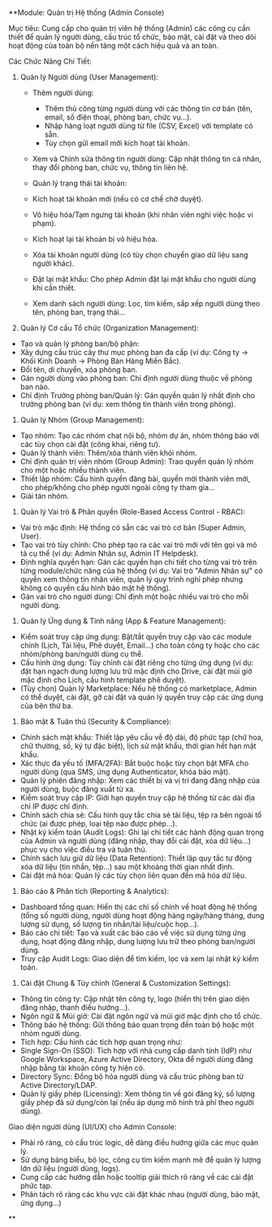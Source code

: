 **Module: Quản trị Hệ thống (Admin Console)

Mục tiêu: Cung cấp cho quản trị viên hệ thống (Admin) các công cụ cần thiết để quản lý người dùng, cấu trúc tổ chức, bảo mật, cài đặt và theo dõi hoạt động của toàn bộ nền tảng một cách hiệu quả và an toàn.

Các Chức Năng Chi Tiết:

1. Quản lý Người dùng (User Management):

   * Thêm người dùng:

     * Thêm thủ công từng người dùng với các thông tin cơ bản (tên, email, số điện thoại, phòng ban, chức vụ...).
     * Nhập hàng loạt người dùng từ file (CSV, Excel) với template có sẵn.
     * Tùy chọn gửi email mời kích hoạt tài khoản.
   * Xem và Chỉnh sửa thông tin người dùng: Cập nhật thông tin cá nhân, thay đổi phòng ban, chức vụ, thông tin liên hệ.
   * Quản lý trạng thái tài khoản:
   * Kích hoạt tài khoản mới (nếu có cơ chế chờ duyệt).
   * Vô hiệu hóa/Tạm ngưng tài khoản (khi nhân viên nghỉ việc hoặc vi phạm).
   * Kích hoạt lại tài khoản bị vô hiệu hóa.
   * Xóa tài khoản người dùng (có tùy chọn chuyển giao dữ liệu sang người khác).
   * Đặt lại mật khẩu: Cho phép Admin đặt lại mật khẩu cho người dùng khi cần thiết.
   * Xem danh sách người dùng: Lọc, tìm kiếm, sắp xếp người dùng theo tên, phòng ban, trạng thái...
2. Quản lý Cơ cấu Tổ chức (Organization Management):

* Tạo và quản lý phòng ban/bộ phận:
* Xây dựng cấu trúc cây thư mục phòng ban đa cấp (ví dụ: Công ty -> Khối Kinh Doanh -> Phòng Bán Hàng Miền Bắc).
* Đổi tên, di chuyển, xóa phòng ban.
* Gán người dùng vào phòng ban: Chỉ định người dùng thuộc về phòng ban nào.
* Chỉ định Trưởng phòng ban/Quản lý: Gán quyền quản lý nhất định cho trưởng phòng ban (ví dụ: xem thông tin thành viên trong phòng).

1. Quản lý Nhóm (Group Management):

* Tạo nhóm: Tạo các nhóm chat nội bộ, nhóm dự án, nhóm thông báo với các tùy chọn cài đặt (công khai, riêng tư).
* Quản lý thành viên: Thêm/xóa thành viên khỏi nhóm.
* Chỉ định quản trị viên nhóm (Group Admin): Trao quyền quản lý nhóm cho một hoặc nhiều thành viên.
* Thiết lập nhóm: Cấu hình quyền đăng bài, quyền mời thành viên mới, cho phép/không cho phép người ngoài công ty tham gia...
* Giải tán nhóm.

1. Quản lý Vai trò & Phân quyền (Role-Based Access Control - RBAC):

* Vai trò mặc định: Hệ thống có sẵn các vai trò cơ bản (Super Admin, User).
* Tạo vai trò tùy chỉnh: Cho phép tạo ra các vai trò mới với tên gọi và mô tả cụ thể (ví dụ: Admin Nhân sự, Admin IT Helpdesk).
* Định nghĩa quyền hạn: Gán các quyền hạn chi tiết cho từng vai trò trên từng module/chức năng của hệ thống (ví dụ: Vai trò "Admin Nhân sự" có quyền xem thông tin nhân viên, quản lý quy trình nghỉ phép nhưng không có quyền cấu hình bảo mật hệ thống).
* Gán vai trò cho người dùng: Chỉ định một hoặc nhiều vai trò cho mỗi người dùng.

1. Quản lý Ứng dụng & Tính năng (App & Feature Management):

* Kiểm soát truy cập ứng dụng: Bật/tắt quyền truy cập vào các module chính (Lịch, Tài liệu, Phê duyệt, Email...) cho toàn công ty hoặc cho các nhóm/phòng ban/người dùng cụ thể.
* Cấu hình ứng dụng: Tùy chỉnh cài đặt riêng cho từng ứng dụng (ví dụ: đặt hạn ngạch dung lượng lưu trữ mặc định cho Drive, cài đặt múi giờ mặc định cho Lịch, cấu hình template phê duyệt).
* (Tùy chọn) Quản lý Marketplace: Nếu hệ thống có marketplace, Admin có thể duyệt, cài đặt, gỡ cài đặt và quản lý quyền truy cập các ứng dụng của bên thứ ba.

1. Bảo mật & Tuân thủ (Security & Compliance):

* Chính sách mật khẩu: Thiết lập yêu cầu về độ dài, độ phức tạp (chữ hoa, chữ thường, số, ký tự đặc biệt), lịch sử mật khẩu, thời gian hết hạn mật khẩu.
* Xác thực đa yếu tố (MFA/2FA): Bắt buộc hoặc tùy chọn bật MFA cho người dùng (qua SMS, ứng dụng Authenticator, khóa bảo mật).
* Quản lý phiên đăng nhập: Xem các thiết bị và vị trí đang đăng nhập của người dùng, buộc đăng xuất từ xa.
* Kiểm soát truy cập IP: Giới hạn quyền truy cập hệ thống từ các dải địa chỉ IP được chỉ định.
* Chính sách chia sẻ: Cấu hình quy tắc chia sẻ tài liệu, tệp ra bên ngoài tổ chức (ai được phép, loại tệp nào được phép...).
* Nhật ký kiểm toán (Audit Logs): Ghi lại chi tiết các hành động quan trọng của Admin và người dùng (đăng nhập, thay đổi cài đặt, xóa dữ liệu...) phục vụ cho việc điều tra và tuân thủ.
* Chính sách lưu giữ dữ liệu (Data Retention): Thiết lập quy tắc tự động xóa dữ liệu (tin nhắn, tệp...) sau một khoảng thời gian nhất định.
* Cài đặt mã hóa: Quản lý các tùy chọn liên quan đến mã hóa dữ liệu.

1. Báo cáo & Phân tích (Reporting & Analytics):

* Dashboard tổng quan: Hiển thị các chỉ số chính về hoạt động hệ thống (tổng số người dùng, người dùng hoạt động hàng ngày/hàng tháng, dung lượng sử dụng, số lượng tin nhắn/tài liệu/cuộc họp...).
* Báo cáo chi tiết: Tạo và xuất các báo cáo về việc sử dụng từng ứng dụng, hoạt động đăng nhập, dung lượng lưu trữ theo phòng ban/người dùng.
* Truy cập Audit Logs: Giao diện để tìm kiếm, lọc và xem lại nhật ký kiểm toán.

1. Cài đặt Chung & Tùy chỉnh (General & Customization Settings):

* Thông tin công ty: Cập nhật tên công ty, logo (hiển thị trên giao diện đăng nhập, thanh điều hướng...).
* Ngôn ngữ & Múi giờ: Cài đặt ngôn ngữ và múi giờ mặc định cho tổ chức.
* Thông báo hệ thống: Gửi thông báo quan trọng đến toàn bộ hoặc một nhóm người dùng.
* Tích hợp: Cấu hình các tích hợp quan trọng như:
* Single Sign-On (SSO): Tích hợp với nhà cung cấp danh tính (IdP) như Google Workspace, Azure Active Directory, Okta để người dùng đăng nhập bằng tài khoản công ty hiện có.
* Directory Sync: Đồng bộ hóa người dùng và cấu trúc phòng ban từ Active Directory/LDAP.
* Quản lý giấy phép (Licensing): Xem thông tin về gói đăng ký, số lượng giấy phép đã sử dụng/còn lại (nếu áp dụng mô hình trả phí theo người dùng).

Giao diện người dùng (UI/UX) cho Admin Console:

* Phải rõ ràng, có cấu trúc logic, dễ dàng điều hướng giữa các mục quản lý.
* Sử dụng bảng biểu, bộ lọc, công cụ tìm kiếm mạnh mẽ để quản lý lượng lớn dữ liệu (người dùng, logs).
* Cung cấp các hướng dẫn hoặc tooltip giải thích rõ ràng về các cài đặt phức tạp.
* Phân tách rõ ràng các khu vực cài đặt khác nhau (người dùng, bảo mật, ứng dụng...)

**
